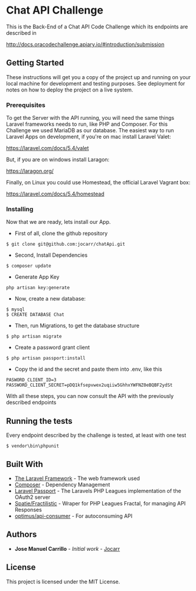 # Chat API Challenge

This is the Back-End of a Chat API Code Challenge which its endpoints are described in 

http://docs.oracodechallenge.apiary.io/#introduction/submission 

## Getting Started

These instructions will get you a copy of the project up and running on your local machine for development and testing purposes. See deployment for notes on how to deploy the project on a live system.

### Prerequisites

To get the Server with the API running, you will need the same things Laravel frameworks needs to run, like PHP and Composer.
For this Challenge we used MariaDB as our database.
The easiest way to run Laravel Apps on development, if you're on mac install Laravel Valet:

https://laravel.com/docs/5.4/valet

But, if you are on windows install Laragon:

https://laragon.org/

Finally, on Linux you could use Homestead, the official Laravel Vagrant box:

https://laravel.com/docs/5.4/homestead

### Installing

Now that we are ready, lets install our App.

- First of all, clone the github repository

```
$ git clone git@github.com:jocarr/chatApi.git
```

- Second, Install Dependencies

```
$ composer update
```

- Generate App Key

```
php artisan key:generate
```

- Now, create a new database:

```
$ mysql
$ CREATE DATABASE Chat
```

- Then, run Migrations, to get the database structure

```	
$ php artisan migrate
```

- Create a password grant client 

```	
$ php artisan passport:install
```

- Copy the id and the secret and paste them into .env, like this

```	
PASWORD_CLIENT_ID=3
PASSWORD_CLIENT_SECRET=pDQ1kfsepvwex2uqiiw5GhhxYWFNZ0eBQBF2ydSt
```

With all these steps, you can now consult the API with the previously described endpoints

## Running the tests

Every endpoint described by the challenge is tested, at least with one test

```
$ vendor\bin\phpunit
``` 

## Built With

* [The Laravel Framework](https://laravel.com/) - The web framework used
* [Composer](https://getcomposer.org/) - Dependency Management
* [Laravel Passport](https://laravel.com/docs/5.4/passport) - The Laravels PHP Leagues implementation of the OAuth2 server
* [Spatie/Fractilistic](https://github.com/spatie/laravel-fractal) - Wraper for PHP Leagues Fractal, for managing API Responses
* [optimus/api-consumer](https://github.com/esbenp/laravel-api-consumer) - For autoconsuming API

## Authors

* **Jose Manuel Carrillo** - *Initial work* - [Jocarr](https://github.com/jocarr)

## License

This project is licensed under the MIT License.

